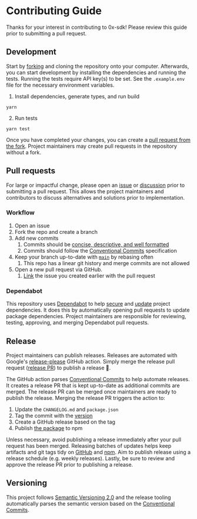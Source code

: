 # Contributing Guide

Thanks for your interest in contributing to 0x-sdk! Please review this guide prior to submitting a pull request.

## Development

Start by [forking](https://docs.github.com/en/get-started/quickstart/fork-a-repo) and cloning the repository onto your computer. Afterwards, you can start development by installing the dependencies and running the tests. Running the tests require API key(s) to be set. See the `.example.env` file for the necessary environment variables.

1. Install dependencies, generate types, and run build

```
yarn
```

2. Run tests

```
yarn test
```

Once you have completed your changes, you can create a [pull request from the fork](https://docs.github.com/en/pull-requests/collaborating-with-pull-requests/proposing-changes-to-your-work-with-pull-requests/creating-a-pull-request-from-a-fork). Project maintainers may create pull requests in the repository without a fork.

## Pull requests

For large or impactful change, please open an [issue](https://github.com/0xProject/0x-sdk/issues/new?assignees=&labels=&template=bug_report.yml&title=%5Bbug%5D+%3Creplace+this+with+a+title%3E) or [discussion](https://github.com/0xproject/0x-sdk/discussions/new?category=q-a) prior to submitting a pull request. This allows the project maintainers and contributors to discuss alternatives and solutions prior to implementation.

### Workflow

1. Open an issue
1. Fork the repo and create a branch
1. Add new commits
   1. Commits should be [concise, descriptive, and well formatted](https://cbea.ms/git-commit/#seven-rules)
   1. Commits should follow the [Conventional Commits](https://www.conventionalcommits.org/en/v1.0.0/) specification
1. Keep your branch up-to-date with [`main`](https://github.com/0xProject/0x-sdk/tree/main) by rebasing often
   1. This repo has a linear git history and merge commits are not allowed
1. Open a new pull request via GitHub.
   1. [Link](https://docs.github.com/en/issues/tracking-your-work-with-issues/linking-a-pull-request-to-an-issue) the issue you created earlier with the pull request

### Dependabot

This repository uses [Dependabot](https://docs.github.com/en/code-security/dependabot) to help [secure](https://docs.github.com/en/code-security/dependabot/dependabot-security-updates/configuring-dependabot-security-updates) and [update](https://docs.github.com/en/code-security/dependabot/dependabot-version-updates/configuring-dependabot-version-updates#about-version-updates-for-dependencies) project dependencies. It does this by automatically opening pull requests to update package dependencies. Project maintainers are responsible for reviewing, testing, approving, and merging Dependabot pull requests.

## Release

Project maintainers can publish releases. Releases are automated with Google's [release-please](https://github.com/googleapis/release-please) GitHub action. Simply merge the release pull request ([release PR](https://github.com/googleapis/release-please#whats-a-release-pr)) to publish a release 🚀.

The GitHub action parses [Conventional Commits](https://www.conventionalcommits.org/en/v1.0.0/) to help automate releases. It creates a release PR that is kept up-to-date as additional commits are merged. The release PR can be merged once maintainers are ready to publish the release. Merging the release PR triggers the action to:

1. Update the `CHANGELOG.md` and `package.json`
2. Tag the commit with the [version](https://semver.org/)
3. Create a GitHub release based on the tag
4. Publish [the package](https://www.npmjs.com/package/@0x/0x-sdk) to npm

Unless necessary, avoid publishing a release immediately after your pull request has been merged. Releasing batches of updates helps keep artifacts and git tags tidy on [GitHub](https://github.com/0xProject/0x-sdk/releases) and [npm](https://www.npmjs.com/package/@0x/0x-sdk). Aim to publish release using a release schedule (e.g. weekly releases). Lastly, be sure to review and approve the release PR prior to publishing a release.

## Versioning

This project follows [Semantic Versioning 2.0](https://semver.org/) and the release tooling automatically parses the semantic version based on the [Conventional Commits](https://www.conventionalcommits.org/en/v1.0.0/).
